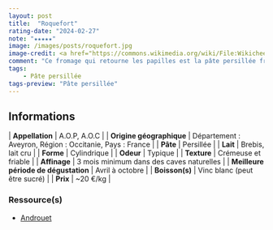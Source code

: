 ```yaml
---
layout: post
title:  "Roquefort"
rating-date: "2024-02-27"
note: "★★★★★"
image: /images/posts/roquefort.jpg
image-credit: <a href="https://commons.wikimedia.org/wiki/File:Wikicheese_-_Roquefort_-_20150417_-_002.jpg">Thesupermat</a>, <a href="https://creativecommons.org/licenses/by-sa/4.0">CC BY-SA 4.0</a>, via Wikimedia Commons
comment: "Ce fromage qui retourne les papilles est la pâte persillée française la plus connue ! Son goût est bien prononcé (il reste en bouche, n'ayons pas peur des mots), typique des pâtes persillées. Il fond sous le palais et on retrouvera également une touche salée sur la langue. C'est un incontournable sur un plateau de fromage pour changer du Stilton. Je le recommande aussi avec de la poire et de la noix pour une recette sucrée/salée."
tags:
    - Pâte persillée
tags-preview: "Pâte persillée"
---
```


## Informations

| **Appellation** | A.O.P, A.O.C |
| **Origine géographique** | Département : Aveyron, Région : Occitanie, Pays : France |
| **Pâte** | Persillée |
| **Lait** | Brebis, lait cru |
| **Forme** | Cylindrique |
| **Odeur** | Typique |
| **Texture** | Crémeuse et friable |
| **Affinage** | 3 mois minimum dans des caves naturelles |
| **Meilleure période de dégustation** | Avril à octobre |
| **Boisson(s)** | Vinc blanc (peut être sucré) |
| **Prix** | ~20 €/kg |

### Ressource(s)
* [Androuet](https://androuet.com/Roquefort-15.html)